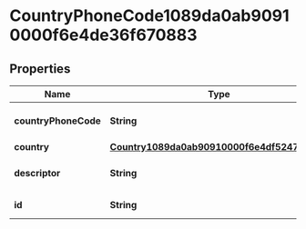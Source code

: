 

# CountryPhoneCode1089da0ab90910000f6e4de36f670883


## Properties

| Name | Type | Description | Notes |
|------------ | ------------- | ------------- | -------------|
|**countryPhoneCode** | **String** | The phone code for a country. |  [optional] |
|**country** | [**Country1089da0ab90910000f6e4df524710885**](Country1089da0ab90910000f6e4df524710885.md) |  |  [optional] |
|**descriptor** | **String** | A preview of the instance |  [optional] |
|**id** | **String** | Id of the instance |  [optional] |



